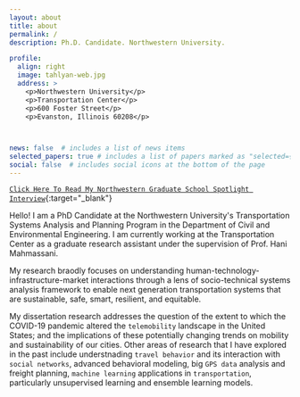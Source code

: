 ```yaml
---
layout: about
title: about
permalink: /
description: Ph.D. Candidate. Northwestern University.

profile:
  align: right
  image: tahlyan-web.jpg
  address: >
    <p>Northwestern University</p>
    <p>Transportation Center</p>
    <p>600 Foster Street</p>
    <p>Evanston, Illinois 60208</p>



news: false  # includes a list of news items
selected_papers: true # includes a list of papers marked as "selected={true}"
social: false  # includes social icons at the bottom of the page
---
```


[`Click Here To Read My Northwestern Graduate School Spotlight Interview`](https://www.tgs.northwestern.edu/about/our-people/spotlight/divyakant-tahlyan.html){:target="_blank"}

Hello! I am a PhD Candidate at the Northwestern University's Transportation Systems Analysis and Planning Program in the Department of Civil and Environmental Engineering. I am currently working at the Transportation Center as a graduate research assistant under the supervision of Prof. Hani Mahmassani. 

My research braodly focuses on understanding human-technology-infrastructure-market interactions through a lens of socio-technical systems analysis framework to enable next generation transportation systems that are sustainable, safe, smart, resilient, and equitable. 

My dissertation research addresses the question of the extent to which the COVID-19 pandemic altered the `telemobility` landscape in the United States; and
the implications of these potentially changing trends on mobility and sustainability of our cities. Other areas of research that I have explored in the past include understnading `travel behavior` and its interaction with `social networks`, advanced behavioral modeling, big `GPS data` analysis and freight planning, `machine learning` applications in `transportation`, particularly unsupervised learning and ensemble learning models. 
